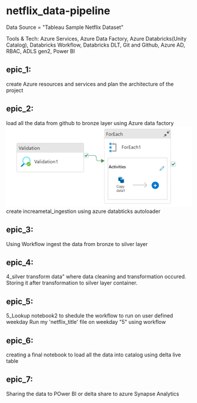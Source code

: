 # netflix_data-pipeline
Data Source = "Tableau Sample Netflix Dataset"

Tools & Tech: Azure Services, Azure Data Factory, Azure Databricks(Unity Catalog), Databricks Workflow, Databricks DLT, Git and Github,
Azure AD, RBAC, ADLS gen2, Power BI

## epic_1:
create Azure resources and services and plan the architecture of the project

## epic_2:
load all the data from github to bronze layer using Azure data factory
![image alt](https://github.com/KiranSonkamble/netflix_data-pipeline/blob/aca790f77c0ba341eef6c792b02d473ea0f8cf67/adf.jpeg)
create increametal_ingestion using azure databticks autoloader

## epic_3:
Using Workflow ingest the data from bronze to silver layer

## epic_4:
4_silver transform data" where data cleaning and transformation occured. Storing it after transformation to silver layer container.

## epic_5:
5_Lookup notebook2 to shedule the workflow to run on user defined weekday
Run my 'netflix_title' file on weekday "5" using workflow

## epic_6:
creating a final notebook to load all the data into catalog using delta live table

## epic_7: 
Sharing the data to POwer BI or delta share to azure Synapse Analytics



